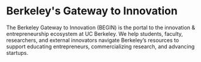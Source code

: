 # Berkeley's Gateway to Innovation

The Berkeley Gateway to Innovation (BEGIN) is the portal to the innovation & entrepreneurship ecosystem at UC Berkeley. We help students, faculty, researchers, and external innovators navigate Berkeley’s resources to support educating entrepreneurs, commercializing research, and advancing startups.
